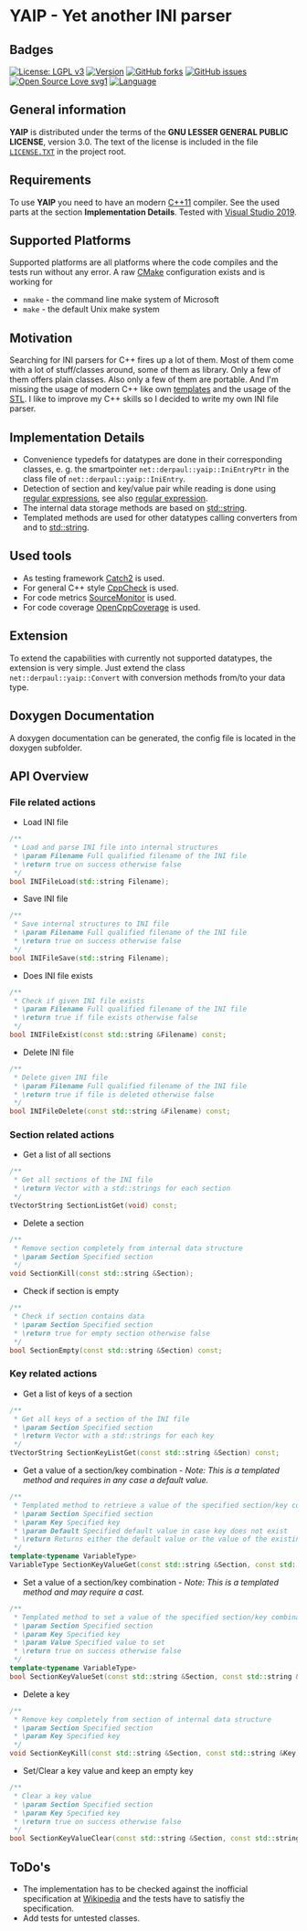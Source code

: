 # YAIP - Yet another INI parser

## Badges

[![License: LGPL v3][yaip_license_badge]][yaip_license] [![Version][yaip_release_badge]][yaip_release]
[![GitHub forks](https://img.shields.io/github/forks/ThirtySomething/YAIP.svg?style=social&label=Fork&maxAge=2592000)](https://GitHub.com/ThirtySomething/YAIP/network/)
[![GitHub issues][yaip_issues_badge]][yaip_issues] [![Open Source Love svg1](https://badges.frapsoft.com/os/v1/open-source.svg?v=103)](https://github.com/ellerbrock/open-source-badges/)
[![Language][lang_cpp_badge]][lang_cpp_badge]

## General information

**YAIP** is distributed under the terms of the **GNU LESSER GENERAL PUBLIC LICENSE**, version 3.0. The text of the license is included in the file
[```LICENSE.TXT```][license] in the project root.

## Requirements

To use **YAIP** you need to have an modern [C++11][cpp_eleven] compiler. See the used parts at the section **Implementation Details**. Tested with
[Visual Studio 2019][msvs].

## Supported Platforms

Supported platforms are all platforms where the code compiles and the tests run without any error. A raw [CMake] configuration exists and is working for

- ```nmake``` - the command line make system of Microsoft
- ```make``` - the default Unix make system

## Motivation

Searching for INI parsers for C++ fires up a lot of them. Most of them come with a lot of stuff/classes around, some of them as library. Only a few of them
offers plain classes. Also only a few of them are portable. And I'm missing the usage of modern C++ like own [templates][cpp_templates] and the usage of the
[STL][cpp_stl]. I like to improve my C++ skills so I decided to write my own INI file parser.

## Implementation Details

- Convenience typedefs for datatypes are done in their corresponding classes, e. g. the smartpointer ```net::derpaul::yaip::IniEntryPtr``` in the class
   file of ```net::derpaul::yaip::IniEntry```.
- Detection of section and key/value pair while reading is done using [regular expressions][cpp_regexp], see also [regular expression][wiki_regexp].
- The internal data storage methods are based on [std::string][cpp_string].
- Templated methods are used for other datatypes calling converters from and to [std::string][cpp_string].

## Used tools

- As testing framework [Catch2][catch2] is used.
- For general C++ style [CppCheck][CppCheck] is used.
- For code metrics [SourceMonitor][SourceMonitor] is used.
- For code coverage [OpenCppCoverage][OpenCppCoverage] is used.

## Extension

To extend the capabilities with currently not supported datatypes, the extension is very simple. Just extend the class ```net::derpaul::yaip::Convert``` with
conversion methods from/to your data type.

## Doxygen Documentation

A doxygen documentation can be generated, the config file is located in the doxygen subfolder.

## API Overview

### File related actions

- Load INI file

```C++
/**
 * Load and parse INI file into internal structures
 * \param Filename Full qualified filename of the INI file
 * \return true on success otherwise false
 */
bool INIFileLoad(std::string Filename);
```

- Save INI file

```C++
/**
 * Save internal structures to INI file
 * \param Filename Full qualified filename of the INI file
 * \return true on success otherwise false
 */
bool INIFileSave(std::string Filename);
```

- Does INI file exists

```C++
/**
 * Check if given INI file exists
 * \param Filename Full qualified filename of the INI file
 * \return true if file exists otherwise false
 */
bool INIFileExist(const std::string &Filename) const;
```

- Delete INI file

```C++
/**
 * Delete given INI file
 * \param Filename Full qualified filename of the INI file
 * \return true if file is deleted otherwise false
 */
bool INIFileDelete(const std::string &Filename) const;
```

### Section related actions

- Get a list of all sections

```C++
/**
 * Get all sections of the INI file
 * \return Vector with a std::strings for each section
 */
tVectorString SectionListGet(void) const;
```

- Delete a section

```C++
/**
 * Remove section completely from internal data structure
 * \param Section Specified section
 */
void SectionKill(const std::string &Section);
```

- Check if section is empty

```C++
/**
 * Check if section contains data
 * \param Section Specified section
 * \return true for empty section otherwise false
 */
bool SectionEmpty(const std::string &Section) const;
```

### Key related actions

- Get a list of keys of a section

```C++
/**
 * Get all keys of a section of the INI file
 * \param Section Specified section
 * \return Vector with a std::strings for each key
 */
tVectorString SectionKeyListGet(const std::string &Section) const;
```

- Get a value of a section/key combination - *Note: This is a templated method and requires in any case a default value.*

```C++
/**
 * Templated method to retrieve a value of the specified section/key combination
 * \param Section Specified section
 * \param Key Specified key
 * \param Default Specified default value in case key does not exist
 * \return Returns either the default value or the value of the existing section/key combination
 */
template<typename VariableType>
VariableType SectionKeyValueGet(const std::string &Section, const std::string &Key, const VariableType &Default);
```

- Set a value of a section/key combination - *Note: This is a templated method and may require a cast.*

```C++
/**
 * Templated method to set a value of the specified section/key combination
 * \param Section Specified section
 * \param Key Specified key
 * \param Value Specified value to set
 * \return true on success otherwise false
 */
template<typename VariableType>
bool SectionKeyValueSet(const std::string &Section, const std::string &Key, const VariableType &Value);
```

- Delete a key

```C++
/**
 * Remove key completely from section of internal data structure
 * \param Section Specified section
 * \param Key Specified key
 */
void SectionKeyKill(const std::string &Section, const std::string &Key);
```

- Set/Clear a key value and keep an empty key

```C++
/**
 * Clear a key value
 * \param Section Specified section
 * \param Key Specified key
 * \return true on success otherwise false
 */
bool SectionKeyValueClear(const std::string &Section, const std::string &Key);
```

## ToDo's

- The implementation has to be checked against the inofficial specification at [Wikipedia][wiki_ini] and the tests have to satisfiy the specification.
- Add tests for untested classes.

[catch2]: https://github.com/philsquared/Catch
[CMake]: https://cmake.org/
[CppCheck]: http://cppcheck.sourceforge.net/
[cpp_eleven]: https://en.wikipedia.org/wiki/C%2B%2B11
[cpp_map]: http://en.cppreference.com/w/cpp/container/map
[cpp_templates]: https://en.wikipedia.org/wiki/Template_(C%2B%2B)
[cpp_regexp]: http://en.cppreference.com/w/cpp/regex
[cpp_stl]: https://de.wikipedia.org/wiki/Standard_Template_Library
[cpp_string]: http://en.cppreference.com/w/cpp/string/basic_string
[cpp_vector]: http://en.cppreference.com/w/cpp/container/vector
[license]: https://github.com/ThirtySomething/YAIP/blob/master/LICENSE.TXT
[msvs]: https://www.visualstudio.com/
[OpenCppCoverage]: https://github.com/OpenCppCoverage
[SourceMonitor]: http://www.campwoodsw.com/sourcemonitor.html
[wiki_ini]: https://en.wikipedia.org/wiki/INI_file#Comments
[wiki_regexp]: https://en.wikipedia.org/wiki/Regular_expression

[lang_cpp]: https://isocpp.org/
[lang_cpp_badge]: https://img.shields.io/badge/language-C++-blue.svg
[yaip_issues]: # "Open Issues"
[yaip_issues_badge]: https://img.shields.io/github/issues/ThirtySomething/YAIP.svg?maxAge=360
[yaip_license]: http://www.gnu.org/licenses/lgpl-3.0
[yaip_license_badge]: https://img.shields.io/badge/License-LGPL%20v3-blue.svg
[yaip_release]: # "Latest Release"
[yaip_release_badge]: https://img.shields.io/github/release/ThirtySomething/YAIP.svg?maxAge=360
